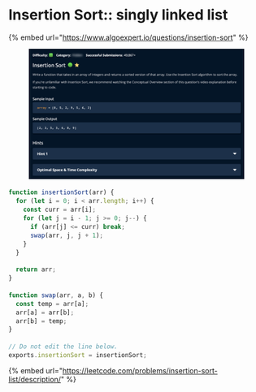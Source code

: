 # Insertion Sort:: singly linked list

{% embed url="https://www.algoexpert.io/questions/insertion-sort" %}

<figure><img src="../../../.gitbook/assets/Screenshot 2023-06-07 at 10.11.10.png" alt=""><figcaption></figcaption></figure>



```javascript
function insertionSort(arr) {
  for (let i = 0; i < arr.length; i++) {
    const curr = arr[i];
    for (let j = i - 1; j >= 0; j--) {
      if (arr[j] <= curr) break;
      swap(arr, j, j + 1);
    }
  }

  return arr;
}

function swap(arr, a, b) {
  const temp = arr[a];
  arr[a] = arr[b];
  arr[b] = temp;
}

// Do not edit the line below.
exports.insertionSort = insertionSort;

```





{% embed url="https://leetcode.com/problems/insertion-sort-list/description/" %}



